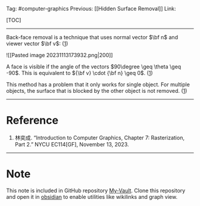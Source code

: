 Tag: #computer-graphics 
Previous: [[Hidden Surface Removal]]
Link: 

[TOC]

---

Back-face removal is a technique that uses normal vector $\bf n$ and viewer vector $\bf v$: (<u>1</u>)

![[Pasted image 20231113173932.png|200]]

A face is visible if the angle of the vectors $90\degree \geq \theta \geq -90$. This is equivalent to ${\bf v} \cdot {\bf n} \geq 0$. (<u>1</u>)

This method has a problem that it only works for single object. For multiple objects, the surface that is blocked by the other object is not removed. (<u>1</u>)

---

# Reference

1. 林奕成. “Introduction to Computer Graphics, Chapter 7: Rasterization, Part 2.” NYCU EC114[GF], November 13, 2023.

---

# Note

This note is included in GitHub repository [My-Vault](https://github.com/LittleD3092/My-Vault.git). Clone this repository and open it in [obsidian](https://obsidian.md/) to enable utilities like wikilinks and graph view.